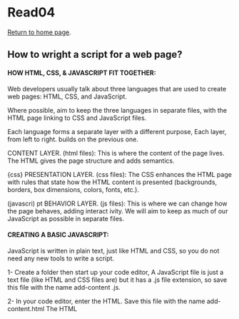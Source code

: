 # Read04

[Return to home page](https://momansi96.github.io/reading-notes/). 


## How to wright a script for a web page? 

#### HOW HTML, CSS, & JAVASCRIPT FIT TOGETHER: 

Web developers usually talk about three languages that
are used to create web pages: HTML, CSS, and JavaScript.

Where possible, aim to keep the three languages in separate files, with the HTML page linking to CSS and JavaScript files.

Each language forms a separate layer with a different purpose, Each layer, from left to right. builds on the previous one.

<html>
CONTENT LAYER. (html files): 
This is where the content of the page lives. The HTML gives the page structure and adds semantics.

{css}
PRESENTATION LAYER. (css files): 
The CSS enhances the HTML page with rules that state how
the HTML content is presented (backgrounds, borders, box
dimensions, colors, fonts, etc.).

(javascri) pt
BEHAVIOR LAYER. (js files):
This is where we can change how the page behaves, adding
interact ivity. We will aim to keep as much of our JavaScript as possible in separate files.


#### CREATING A BASIC JAVASCRIPT: 


JavaScript is written in plain text, just like HTML and CSS, so you do not need any new tools to write a script.

1- Create a folder then start up your code editor, A JavaScript file is just a text file (like HTML and CSS
files are) but it has a .js file extension, so save this file with the name add-content .js. 

2- In your code editor, enter the HTML. Save this file with the name add-content.html The HTML <script> element is used to load the JavaScript file into the page. It has an attribute called src, whose value is the path to the script you created. This tells the browser to find and load the script file (just like the src attribute on an <img> tag).

3- Open the HTML file in your browser. You should see that the JavaScript has been added. 

4- view the source code for the page. The source of the web page does not actually show the new element that has been added into the page; it just shows the link to the JavaScript file.

- JAVASCRIPT RUNS WHERE IT IS FOUND IN THE HTML When the browser comes across a <script> element, it stops to load the script and then checks to see if it needs to do anything.


## BASIC JAVASCRIPT INSTRUCTIONS: 


#### STATEMENTS: 

A script is a series of instructions that a computer can follow one-by-one, Each individual instruction or step is known as a statement, Statements should end with a semicolon.

STATEMENTS ARE INSTRUCTIONS AND EACH ONE STARTS ON A NEW LINE The semicolon also tells the JavaScript interpreter
when a step is over, indicating that it should move to the next step. 


#### COMMENTS: 


You should write comments to explain what your code does.
They help make your code easier to read and understand. This can help you and others who read your code.

MULTI-LINE COMMENTS: To write a comment that stretches over more than one line, you use a multi-line comment, starting with the (* characters and ending with the * /) characters.
Anything between these characters is not processed· by the JavaScript interpreter.


#### WHAT IS A VARIABLE? 


A script will have to temporarily store the bits of information it needs to do its job. It can store this data in variables.

A variable is a good name for this concept because the data stored in a variable can change (or vary) each time a script runs.

- Before you use a variable you need to announce that you want to use them, this involves creating a variable and giving it a name. 
(var name;)

- Once you created the variable you can tell it what kind of information you want to stor in it. 
(name = 'Mohammed'; )


#### DATA TYPES: 


JavaScript distinguishes between numbers, strings, and true or false values known as Booleans.

1- NUMERIC DATA TYPE:The numeric data type handles
numbers. 
2- STRING DATA TYPE: The strings data type consists of
letters and other characters.
3- BOOLEAN DATA TYPE: Boolean data types can have one
of two va lues: true or false. 


#### RULES FOR NAMING VARIABLES: 


- Here are six rules you must always follow when giving a variable a name: 

1- The name must begin with a letter, dollar sign ($),or an
underscore (_). It must not start with a number.

2- The name can contain letters, numbers, dollar sign ($), or an underscore (_). Note that you must not use a dash(-) or a period (.) in a variable name. 

3- You cannot use keywords or reserved words. 

4- All variables are case sensitive, so score and Score would be different variable names, but it is bad practice to create two variables that have the same name using different cases.

5- Use a name that describes the kind of information that the variable stores. 

6- If your variable name is made up of more than one word, use a capital letter for the first letter of every word after the first word.


